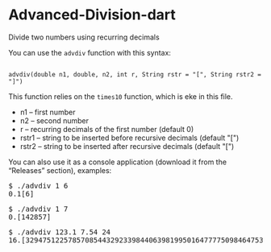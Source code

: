 # Advanced-Division-dart
Divide two numbers using recurring decimals

You can use the `advdiv` function with this syntax:

<code>
advdiv(double n1, double, n2, int r, String rstr = "[", String rstr2 = "]")
</code>

This function relies on the `times10` function, which is eke in this file.

* n1 – first number
* n2 – second number
* r – recurring decimals of the first number (default 0)
* rstr1 – string to be inserted before recursive decimals (default "[")
* rstr2 – string to be inserted after recursive decimals (default "[")

You can also use it as a console application (download it from the “Releases” section), examples:

<pre>$ ./advdiv 1 6
0.1[6]</pre>

<pre>$ ./advdiv 1 7
0.[142857]</pre>

<pre>$ ./advdiv 123.1 7.54 24
16.[329475122578570854432923398440639819950164777750984647536371674302708785467406157061]</pre>
